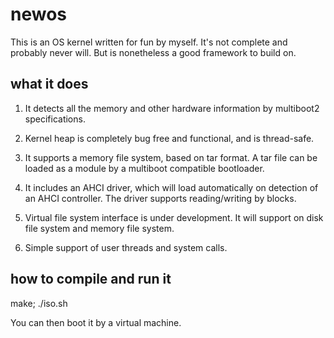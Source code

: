 # newos

This is an OS kernel written for fun by myself. It's not complete and probably never will. But is nonetheless a good framework to build on.

## what it does
1. It detects all the memory and other hardware information by multiboot2 specifications.

2. Kernel heap is completely bug free and functional, and is thread-safe.

3. It supports a memory file system, based on tar format. A tar file can be loaded as a module by a multiboot compatible bootloader.

4. It includes an AHCI driver, which will load automatically on detection of an AHCI controller. The driver supports reading/writing by blocks.

5. Virtual file system interface is under development. It will support on disk file system and memory file system.

6. Simple support of user threads and system calls.

## how to compile and run it

make; ./iso.sh

You can then boot it by a virtual machine.
